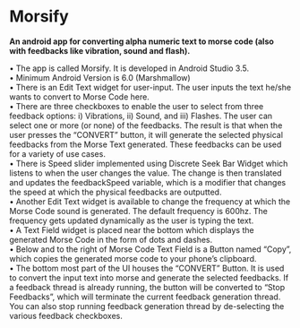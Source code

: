 # Morsify
<b>An android app for converting alpha numeric text to morse code (also with feedbacks like vibration, sound and flash).</b>
            
•	The app is called Morsify. It is developed in Android Studio 3.5.<br>
•	Minimum Android Version is 6.0 (Marshmallow)<br>
•	There is an Edit Text widget for user-input. The user inputs the text he/she wants to convert to Morse Code here.<br>
•	There are three checkboxes to enable the user to select from three feedback options: i) Vibrations, ii) Sound, and iii) Flashes. 
The user can select one or more (or none) of the feedbacks. The result is that when the user presses the “CONVERT” button, it will generate the selected physical feedbacks from the Morse Text generated. These feedbacks can be used for a variety of use cases.<br>
•	There is Speed slider implemented using Discrete Seek Bar Widget which listens to when the user changes the value. The change is then translated and updates the feedbackSpeed variable, which is a modifier that changes the speed at which the physical feedbacks are outputted. <br>
•	Another Edit Text widget is available to change the frequency at which the Morse Code sound is generated. The default frequency is 600hz. The frequency gets updated dynamically as the user is typing the text.<br>
•	A Text Field widget is placed near the bottom which displays the generated Morse Code in the form of dots and dashes.<br>
•	Below and to  the right of Morse Code Text Field is a Button named “Copy”, which copies the generated morse code to your phone’s clipboard.<br>
•	The bottom most part of the UI houses the “CONVERT” Button. It is used to convert the input text into morse and generate the selected feedbacks. If a feedback thread is already running, the button will be converted to “Stop Feedbacks”, which will terminate the current feedback generation thread. <br>
You can also stop running feedback generation thread by de-selecting the various feedback checkboxes.<br><br>

